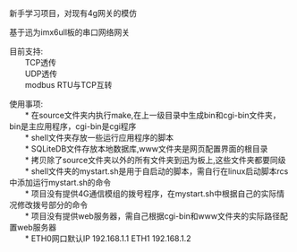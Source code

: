 新手学习项目，对现有4g网关的模仿

基于迅为imx6ull板的串口网络网关

目前支持:\
&emsp;&emsp;TCP透传\
&emsp;&emsp;UDP透传\
&emsp;&emsp;modbus RTU与TCP互转
        
使用事项:\
&emsp;&emsp;\* 在source文件夹内执行make,在上一级目录中生成bin和cgi-bin文件夹，bin是主应用程序，cgi-bin是cgi程序\
&emsp;&emsp;\* shell文件夹存放一些运行应用程序的脚本\
&emsp;&emsp;\* SQLiteDB文件存放本地数据库,www文件夹是网页配置界面的根目录\
&emsp;&emsp;\* 拷贝除了source文件夹以外的所有文件夹到迅为板上,这些文件夹都要同级\
&emsp;&emsp;\* shell文件夹的mystart.sh是用于自启动的脚本，需自行在linux启动脚本rcs中添加运行mystart.sh的命令\
&emsp;&emsp;\* 项目没有提供4G通信模组的拨号程序，在mystart.sh中根据自己的实际情况修改拨号部分的命令\
&emsp;&emsp;\* 项目没有提供web服务器，需自己根据cgi-bin和www文件夹的实际路径配置web服务器\
&emsp;&emsp;\* ETH0网口默认IP 192.168.1.1 ETH1 192.168.1.2
